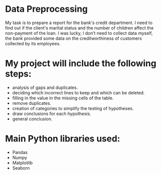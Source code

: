 # Data Preprocessing
My task is to prepare a report for the bank's credit department. I need to find out if the client's marital status and the number of children affect the non-payment of the loan.
I was lucky, I don’t need to collect data myself, the bank provided some data on the creditworthiness of customers collected by its employees.

# My project will include the following steps:
- analysis of gaps and duplicates.
- deciding which incorrect lines to keep and which can be deleted.
- filling in the value in the missing cells of the table.
- remove duplicates.
- creation of categories to simplify the testing of hypotheses.
- draw conclusions for each hypothesis.
- general conclusion.

# Main Python libraries used:
- Pandas
- Numpy
- Matplotlib
- Seaborn
